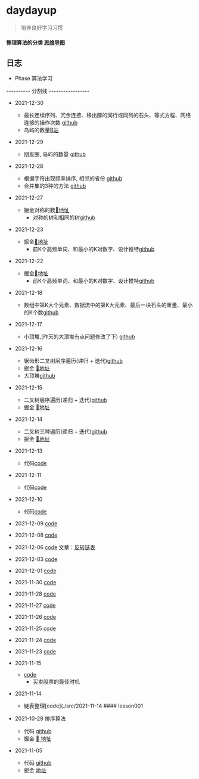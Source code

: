 # daydayup

> 培养良好学习习惯

#### 整理算法的分类 [思维导图](https://www.processon.com/mindmap/618e15aee401fd59f240a291)

## 日志

- Phase 算法学习

---------- 分割线 -----------------
- 2021-12-30
	- 最长连续序列、冗余连接、移出醉的同行或同列的石头、等式方程、网络连接的操作次数 [github](./src/2021-12-30)
	- 岛屿的数量[B站](https://www.bilibili.com/video/BV163411v7w8?spm_id_from=333.999.0.0)

- 2021-12-29
	- 朋友圈,  岛屿的数量 [github](./src/2021-12-29)

- 2021-12-28
	- 根据字符出现频率排序,  相邻的省份 [github](./src/2021-12-28)
	- 合并集的3种的方法 [github](./src/union)

- 2021-12-27
  - 掘金对称的数[🔗地址](https://juejin.cn/post/7046403464020099102)
	- 对称的树和相同的树[github](./src/2021-12-27)

- 2021-12-23
  - 掘金[🔗地址](https://juejin.cn/post/7044096588083363876)
	- 前K个高频单词、和最小的K对数字、设计推特[github](./src/2021-12-23)

- 2021-12-22
  - 掘金[🔗地址](https://juejin.cn/post/7044096588083363876)
	- 前K个高频单词、和最小的K对数字、设计推特[github](./src/2021-12-22)

- 2021-12-18
	- 数组中第K大个元素、数据流中的第K大元素、最后一块石头的重量、最小的K个数[github](./src/2021-12-18)

- 2021-12-17
	- 小顶堆,(昨天的大顶堆有点问题修改了下) [github](./src/2021-12-17)

- 2021-12-16
	- 锯齿形二叉树层序遍历(递归 + 迭代)[github]('./src/2021-12-16)
	- 掘金 [🔗地址](https://juejin.cn/post/7042237456531324935)
	- 大顶堆[github]('./src/2021-12-16)

- 2021-12-15
	- 二叉树层序遍历(递归 + 迭代)[github]('./src/2021-12-15)
	- 掘金 [🔗地址](https://juejin.cn/post/7042237456531324935)

- 2021-12-14
	- 二叉树三种遍历(递归 + 迭代)[github]('./src/2021-12-14)
	- 掘金 [🔗地址](https://juejin.cn/post/7041607365568757773)
- 2021-12-13
	- 代码[code]('./src/2021-12-13)
- 2021-12-11
	- 代码[code]('./src/2021-12-11)
- 2021-12-10
	- 代码[code]('./src/2021-12-10)
- 2021-12-09
	[code]('./src/2021-12-09)
- 2021-12-08
	[code]('./src/2021-12-08)
- 2021-12-06
	[code]('./src/2021-12-06)
	文章：[反转链表](https://juejin.cn/post/7038634107487682590)
- 2021-12-03
	[code](./src/2021-12-03)
- 2021-12-01
	[code](./src/2021-12-01)
- 2021-11-30
	[code](./src/2021-11-30)
- 2021-11-28
	[code](./src/2021-11-28)
- 2021-11-27
	[code](./src/2021-11-27)
- 2021-11-26
	[code](./src/2021-11-26)
- 2021-11-25
	[code](./src/2021-11-23)
- 2021-11-24
	[code](./src/2021-11-24)
- 2021-11-23
	[code](./src/2021-11-23)
- 2021-11-15
	- [code](./src/2021-11-15)
		- 买卖股票的最佳时机
- 2021-11-14
	- 链表整理[code](./src/2021-11-14	#### lesson001

- 2021-10-29 排序算法
	- 代码 [github](./lesson001)
	- 掘金 [🔗 地址](https://juejin.cn/post/7025415136567361550)

- 2021-11-05
	- 代码 [github](./lesson002)
	- 掘金 [地址](https://juejin.cn/post/7028773049495191588)






















